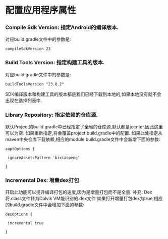 # 配置应用程序属性

### Compile Sdk Version: 指定Android的编译版本.
对应build.gradle文件中的参数是:
```
compileSdkVersion 23

```

### Build Tools Version: 指定构建工具的版本.
对应build.gradle文件中的参数是:
```
buildToolsVersion "23.0.2"
```
SDK编译版本和构建工具的版本都是我们已经下载到本地的,如果本地没有就不会出现在选择列表中.

### Library Repository: 指定依赖的仓库源.
默认Project的build.gradle中已经指定了全局的仓库源,默认都是jcenter.因此这里可以为空.
如果重新指定,将会覆盖project build.gradle中的配置.
如果此处指定从maven中央仓库下载依赖,相应的module build.gradle文件中会新增下面的参数:

```
aaptOptions {

 ignoreAssetsPattern 'bixiaopeng'

}
```

### Incremental Dex: 增量dex打包

开启此功能可以提升编译打包的速度,因为是增量打包而不是全量.
补充: Dex将.class文件转为Dalvik VM能识别的.dex文件
如果打开增量打包dex为true,相应的build.gradle文件中会增加下面的参数:

```
dexOptions {

 incremental true

}
```
